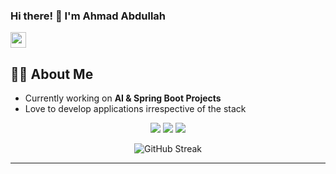 <h3>
  Hi there! 👋 I'm Ahmad Abdullah  

</h3>
  <a href="https://www.ahmadabdullahdev.online/">
    <img src="https://img.shields.io/badge/Check_out_my_Portfolio-000000?style=for-the-badge&logo=About.me&logoColor=white" height="25"/>
  </a>

## 👨‍💻 About Me  

- Currently working on **AI & Spring Boot Projects**  
- Love to develop applications irrespective of the stack  

<p align="center">
  <!-- Frontend -->
  <img src="https://img.shields.io/badge/Next.js-000000?style=for-the-badge&logo=nextdotjs&logoColor=white" />
  
  <!-- Backend -->
  <img src="https://img.shields.io/badge/Spring_Boot-6DB33F?style=for-the-badge&logo=springboot&logoColor=white" />
  <img src="https://img.shields.io/badge/AI-000000?style=for-the-badge&logo=flask&logoColor=white" />
  
  <!-- Databases -->
 
</p>

<p align="center">
  <img src="https://streak-stats.demolab.com?user=Ahmed949916&theme=highcontrast" alt="GitHub Streak" />
</p>

---
